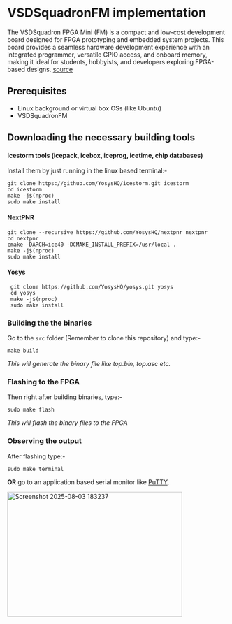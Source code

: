 # VSDSquadronFM implementation
The VSDSquadron FPGA Mini (FM) is a compact and low-cost development board designed for FPGA prototyping and embedded system projects. This board provides a seamless hardware development experience with an integrated programmer, versatile GPIO access, and onboard memory, making it ideal for students, hobbyists, and developers exploring FPGA-based designs. [source](https://www.vlsisystemdesign.com/vsdsquadronfm/)
## Prerequisites

- Linux background or virtual box OSs (like Ubuntu)
- VSDSquadronFM

## Downloading the necessary building tools

#### Icestorm tools (icepack, icebox, iceprog, icetime, chip databases)
Install them by just running in the linux based terminal:-
```
git clone https://github.com/YosysHQ/icestorm.git icestorm
cd icestorm
make -j$(nproc)
sudo make install
```

#### NextPNR
```
git clone --recursive https://github.com/YosysHQ/nextpnr nextpnr
cd nextpnr
cmake -DARCH=ice40 -DCMAKE_INSTALL_PREFIX=/usr/local .
make -j$(nproc)
sudo make install
```
#### Yosys

```
 git clone https://github.com/YosysHQ/yosys.git yosys
 cd yosys
 make -j$(nproc)
 sudo make install
```
### Building the the binaries

Go to the `src` folder (Remember to clone this repository) and type:-
```
make build
```
*This will generate the binary file like top.bin, top.asc etc.*
### Flashing to the FPGA
Then right after building binaries, type:-
```
sudo make flash
```
*This will flash the binary files to the FPGA*

### Observing the output

After flashing type:-
```
sudo make terminal
```
**OR** go to an application based serial monitor like [PuTTY](https://www.putty.org/).

<img width="400" height="286" alt="Screenshot 2025-08-03 183237" src="https://github.com/user-attachments/assets/1dbd42a5-e072-476c-a7fc-8f9cb3a4bf24" />



